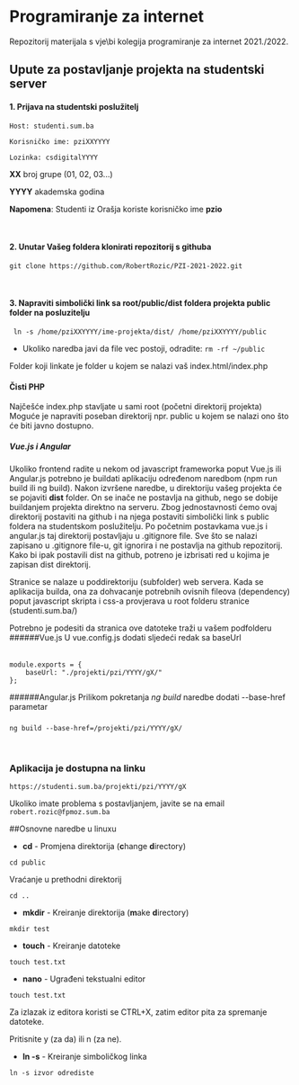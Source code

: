 # Programiranje za internet

Repozitorij materijala s vje\bi kolegija programiranje za internet 2021./2022.

## Upute za postavljanje projekta na studentski server

#### 1. Prijava na studentski poslužitelj

    Host: studenti.sum.ba

    Korisničko ime: pziXXYYYY

    Lozinka: csdigitalYYYY

**XX** broj grupe (01, 02, 03...)

**YYYY** akademska godina

**Napomena**: Studenti iz Orašja koriste korisničko ime **pzio**

<br>

#### 2. Unutar Vašeg foldera klonirati repozitorij s githuba
    git clone https://github.com/RobertRozic/PZI-2021-2022.git
<br>

#### 3. Napraviti simbolički link sa root/public/dist foldera projekta public folder na posluzitelju
     ln -s /home/pziXXYYYY/ime-projekta/dist/ /home/pziXXYYYY/public

* Ukoliko naredba javi da file vec postoji, odradite:
`rm -rf ~/public`
  
Folder koji linkate je folder u kojem se nalazi vaš index.html/index.php

#### Čisti PHP
Najčešće index.php stavljate u sami root (početni direktorij projekta)
Moguće je napraviti poseban direktorij npr. public u kojem se nalazi ono što će biti javno dostupno.


##### Vue.js i Angular
Ukoliko frontend radite u nekom od javascript frameworka poput Vue.js ili Angular.js potrebno je
buildati aplikaciju određenom naredbom (npm run build ili ng build).
Nakon izvršene naredbe, u direktoriju vašeg projekta će se pojaviti **dist** folder. On se inače ne postavlja na github, nego se dobije buildanjem projekta direktno na serveru. 
Zbog jednostavnosti ćemo ovaj direktorij postaviti na github i na njega postaviti simbolički link s public foldera na studentskom poslužitelju.
Po početnim postavkama vue.js i angular.js taj direktorij postavljaju u .gitignore file.
Sve što se nalazi zapisano u .gitignore file-u, git ignorira i ne postavlja na github repozitorij.
Kako bi ipak postavili dist na github, potreno je izbrisati red u kojima je zapisan dist direktorij.  


Stranice se nalaze u poddirektoriju (subfolder) web servera.
Kada se aplikacija builda, ona za dohvacanje potrebnih ovisnih fileova (dependency)
poput javascript skripta i css-a provjerava u root folderu stranice (studenti.sum.ba/)

Potrebno je podesiti da stranica ove datoteke traži u vašem podfolderu
######Vue.js
U vue.config.js dodati sljedeći redak sa baseUrl
######
    module.exports = {
        baseUrl: "./projekti/pzi/YYYY/gX/"
    };

######Angular.js
Prilikom pokretanja _ng build_ naredbe dodati --base-href parametar
#####
    ng build --base-href=/projekti/pzi/YYYY/gX/
<br>

### Aplikacija je dostupna na linku
    https://studenti.sum.ba/projekti/pzi/YYYY/gX

Ukoliko imate problema s postavljanjem, javite se na email
`robert.rozic@fpmoz.sum.ba`


##Osnovne naredbe u linuxu
* **cd** - Promjena direktorija (**c**hange **d**irectory)

`cd public`

Vraćanje u prethodni direktorij

`cd ..`

* **mkdir** - Kreiranje direktorija (**m**ake **d**irectory)

`mkdir test`

* **touch** - Kreiranje datoteke

`touch test.txt`

* **nano** - Ugrađeni tekstualni editor

`touch test.txt`

Za izlazak iz editora koristi se CTRL+X, zatim editor pita za spremanje datoteke.

Pritisnite y (za da) ili n (za ne).

* **ln -s** - Kreiranje simboličkog linka

`ln -s izvor odrediste`


